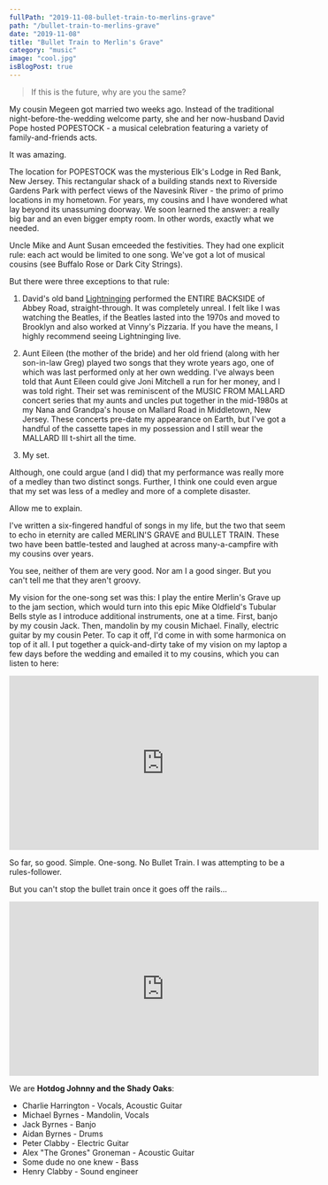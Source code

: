 ```yaml
---
fullPath: "2019-11-08-bullet-train-to-merlins-grave"
path: "/bullet-train-to-merlins-grave"
date: "2019-11-08"
title: "Bullet Train to Merlin's Grave"
category: "music"
image: "cool.jpg"
isBlogPost: true
---
```


> If this is the future, why are you the same?

My cousin Megeen got married two weeks ago. Instead of the traditional night-before-the-wedding welcome party, she and her now-husband David Pope hosted POPESTOCK - a musical celebration featuring a variety of family-and-friends acts.

It was amazing.

The location for POPESTOCK was the mysterious Elk's Lodge in Red Bank, New Jersey. This rectangular shack of a building stands next to Riverside Gardens Park with perfect views of the Navesink River - the primo of primo locations in my hometown. For years, my cousins and I have wondered what lay beyond its unassuming doorway. We soon learned the answer: a really big bar and an even bigger empty room. In other words, exactly what we needed.

Uncle Mike and Aunt Susan emceeded the festivities. They had one explicit rule: each act would be limited to one song. We've got a lot of musical cousins (see Buffalo Rose or Dark City Strings).

But there were three exceptions to that rule:

1. David's old band [Lightninging](https://lightninging.bandcamp.com/) performed the ENTIRE BACKSIDE of Abbey Road, straight-through. It was completely unreal. I felt like I was watching the Beatles, if the Beatles lasted into the 1970s and moved to Brooklyn and also worked at Vinny's Pizzaria. If you have the means, I highly recommend seeing Lightninging live.

2. Aunt Eileen (the mother of the bride) and her old friend (along with her son-in-law Greg) played two songs that they wrote years ago, one of which was last performed only at her own wedding. I've always been told that Aunt Eileen could give Joni Mitchell a run for her money, and I was told right. Their set was reminiscent of the MUSIC FROM MALLARD concert series that my aunts and uncles put together in the mid-1980s at my Nana and Grandpa's house on Mallard Road in Middletown, New Jersey. These concerts pre-date my appearance on Earth, but I've got a handful of the cassette tapes in my possession and I still wear the MALLARD III t-shirt all the time.

3. My set.

Although, one could argue (and I did) that my performance was really more of a medley than two distinct songs. Further, I think one could even argue that my set was less of a medley and more of a complete disaster.

Allow me to explain.

I've written a six-fingered handful of songs in my life, but the two that seem to echo in eternity are called MERLIN'S GRAVE and BULLET TRAIN. These two have been battle-tested and laughed at across many-a-campfire with my cousins over years.

You see, neither of them are very good. Nor am I a good singer. But you can't tell me that they aren't groovy. 

My vision for the one-song set was this: I play the entire Merlin's Grave up to the jam section, which would turn into this epic Mike Oldfield's Tubular Bells style as I introduce additional instruments, one at a time. First, banjo by my cousin Jack. Then, mandolin by my cousin Michael. Finally, electric guitar by my cousin Peter. To cap it off, I'd come in with some harmonica on top of it all. I put together a quick-and-dirty take of my vision on my laptop a few days before the wedding and emailed it to my cousins, which you can listen to here:

<iframe width="560" height="315" src="https://www.youtube.com/embed/8UCJSqumSgg" frameborder="0" allow="accelerometer; autoplay; encrypted-media; gyroscope; picture-in-picture" allowfullscreen></iframe>

So far, so good. Simple. One-song. No Bullet Train. I was attempting to be a rules-follower.

But you can't stop the bullet train once it goes off the rails...

<iframe width="560" height="315" src="https://www.youtube.com/embed/WFA1TjSE6L0" frameborder="0" allow="accelerometer; autoplay; encrypted-media; gyroscope; picture-in-picture" allowfullscreen></iframe>

We are **Hotdog Johnny and the Shady Oaks**:
* Charlie Harrington - Vocals, Acoustic Guitar
* Michael Byrnes - Mandolin, Vocals
* Jack Byrnes - Banjo
* Aidan Byrnes - Drums
* Peter Clabby - Electric Guitar
* Alex "The Grones" Groneman - Acoustic Guitar
* Some dude no one knew - Bass
* Henry Clabby - Sound engineer
